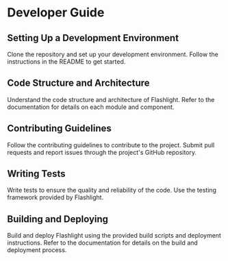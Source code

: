 # Developer Guide

## Setting Up a Development Environment
Clone the repository and set up your development environment. Follow the instructions in the README to get started.

## Code Structure and Architecture
Understand the code structure and architecture of Flashlight. Refer to the documentation for details on each module and component.

## Contributing Guidelines
Follow the contributing guidelines to contribute to the project. Submit pull requests and report issues through the project's GitHub repository.

## Writing Tests
Write tests to ensure the quality and reliability of the code. Use the testing framework provided by Flashlight.

## Building and Deploying
Build and deploy Flashlight using the provided build scripts and deployment instructions. Refer to the documentation for details on the build and deployment process.

